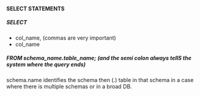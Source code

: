 #### SELECT STATEMENTS
##### SELECT
- col_name, (commas are very important)
- col_name
##### FROM schema_name.table_name; (and the semi colon always tellS the system where the query ends)
schema.name identifies the schema then (.) table in that schema in a case where there is multiple schemas or in a broad DB.
